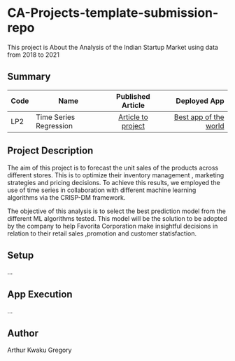 # CA-Projects-template-submission-repo
This project is About the Analysis of the Indian Startup Market using data from 2018 to 2021

## Summary
| Code      | Name        | Published Article |  Deployed App |
|-----------|-------------|:-------------:|------:|
| LP2 | Time Series Regression |  [Article to project](https://medium.com/@gregoryarthur98/building-accurate-models-for-unit-sales-prediction-in-favorita-stores-using-time-series-forecasting-ff4b90eda30b) | [Best app of the world](/) |

## Project Description

The aim of this project is to forecast the unit sales of the products across different stores. This is to optimize their inventory management , marketing strategies  and pricing  decisions. To achieve this results, we employed the use of time series in collaboration with different machine learning algorithms via the CRISP-DM framework. 

The objective of this analysis is to select the best prediction model from the different ML algorithms tested. This model will be the solution to be adopted by the company to help Favorita Corporation make insightful decisions in relation to their retail sales ,promotion and customer statisfaction. 

## Setup
...

## App Execution
...

## Author
Arthur Kwaku Gregory
